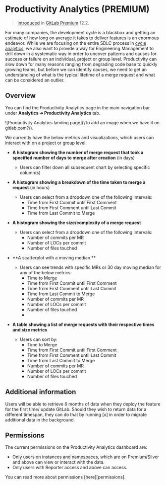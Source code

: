 # Productivity Analytics **(PREMIUM)**
> [Introduced](https://gitlab.com/gitlab-org/gitlab-ee/issues/12079) in [GitLab Premium](https://about.gitlab.com/pricing/) 12.2.

For many companies, the development cycle is a blackbox and getting an estimate of how long on average it takes to deliver features is an enormous endeavor. While we are focusing on the entire SDLC process in [cycle analytics](https://docs.gitlab.com/ee/user/project/cycle_analytics.html), we also want to provide a way for Engineering Management to drill down in a systematic way in order to uncover patterns and causes for success or failure on an individual, project or group level. Productivity can slow down for many reasons ranging from degrading code base to quickly growing teams, but before we can identify causes, we need to get an understanding of what is the typical lifetime of a merge request and what can be considered an outlier.

## Overview

You can find the Productivity Analytics page in the main navigation bar under **Analytics ➔ Productivity Analytics** tab.

![Productivity Analytics landing page](\To add an image when we have it on gitlab.com?/).

We currently have the below metrics and visualizations, which users can interact with on a project or group level:

- **A histogram showing the number of merge request that took a specified number of days to merge after creation** (in days)
  - Users can filter down all subsequent chart by selecting specific column(s)
  
- **A histogram showing a breakdown of the time taken to merge a request** (in hours)
  - Users can select from a dropdown one of the following intervals:
    - Time from First Commit until First Comment
    - Time from First Comment until Last Commit
    - Time from Last Commit to Merge
    
- **A histogram showing the size/complexity of a merge request**
  - Users can select from a dropdown one of the following intervals:
    - Number of commits per MR
    - Number of LOCs per commit
    - Number of files touched 
    
- **A scatterplot with a moving median **
  - Users can see trends with specific MRs or 30 day moving median for any of the below metrics:
    - Time to Merge
    - Time from First Commit until First Comment
    - Time from First Comment until Last Commit
    - Time from Last Commit to Merge
    - Number of commits per MR
    - Number of LOCs per commit
    - Number of files touched 
    - 
- **A table showing a list of merge requests with their respective times and size metrics**
  - Users can sort by:
    - Time to Merge
    - Time from First Commit until First Comment
    - Time from First Comment until Last Commit
    - Time from Last Commit to Merge
    - Number of commits per MR
    - Number of LOCs per commit
    - Number of files touched 

## Additional information

Users will be able to retrieve 6 months of data when they deploy the feature for the first time/ update GitLab.
Should they wish to return data for a different timespan, they can do that by running [x] in order to migrate additional data in the background.

## Permissions

The current permissions on the Productivity Analytics dashboard are:

- Only users on instances and namespaces, which are on Premium/Silver and above can view or interact with the data.
- Only users with Reporter access and above can access.

You can read more about permissions [here][permissions].
